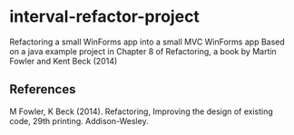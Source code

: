 # interval-refactor-project
Refactoring a small WinForms app into a small MVC WinForms app
Based on a java example project in Chapter 8 of Refactoring, a book by Martin Fowler and Kent Beck (2014)

## References

M Fowler, K Beck (2014). Refactoring, Improving the design of existing code, 29th printing. Addison-Wesley.
